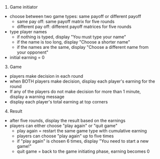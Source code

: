 1. Game initiator 
- choose between two game types: same payoff or different payoff
  - same pay off: same payoff matrix for five rounds
  - different pay off: different payoff matrices for five rounds 
- type player names 
  -  if nothing is typed, display "You must type your name"
  -  if the name is too long, display "Choose a shorter name"
  -  if the names are the same, display "Choose a different name from your opponent"
- initial earning = 0

3. Game 
- players make decision in each round
- when BOTH players make decision, display each player's earning for the round
- If any of the players do not make decision for more than 1 minute, display a warning message
- display each player's total earning at top corners

4. Result
- after five rounds, display the result based on the earnings
- players can either choose "play again" or "quit game"
  - play again = restart the same game type with cumulative earning
  - players can choose "play again" up to five times
  - if "play again" is chosen 6 times, display "You need to start a new game!"
  - quit game = back to the game initiating phase, earning becomes 0

 
